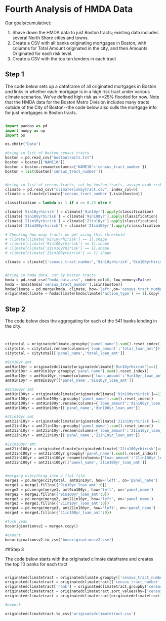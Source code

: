 # Fourth Analysis of HMDA Data

Our goals(cumulative):

1. Shave down the HMDA data to just Boston tracts; existing data includes several North Shore cities and towns.
2. Create a CSV with all banks originating mortgages in Boston, with columns for Total Amount originated in the city, and then Amounts Originated for each risk level.
3. Create a CSV with the top ten lenders in each tract

## Step 1

The code below sets up a dataframe of all originated mortgages in Boston and links in whether each mortgage is in a high risk tract under various climate scenarios. We've defined high risk as >=25% flooded for now. Note that the HMDA data for the Boston Metro Division includes many tracts outside of the City of Boston--the code below also culls the mortgage info for just mortgages in Boston tracts.

```python

import pandas as pd
import numpy as np
import os

os.chdir("Data")

#bring in list of boston census tracts
boston = pd.read_csv("bostontracts.txt")
boston = boston[['NAME10']]
boston = boston.rename(columns={'NAME10':'census_tract_number'})
boston = list(boston['census_tract_number'])


#bring in list of census tracts, cut by boston tracts, assign high risk status
climate = pd.read_csv("climateriskbytract.csv", index_col=0)
climate = climate[climate['census_tract_number'].isin(boston)]

classification = lambda x: 1 if x >= 0.25 else 0

climate['9in10yrhirisk'] = climate['9in10yr'].apply(classification)
climate['9in100yrhirisk'] = climate['9in100yr'].apply(classification)
climate['21in10yrhirisk'] = climate['21in10yr'].apply(classification)
climate['21in100yrhirisk'] = climate['21in100yr'].apply(classification)

# Checking how many tracts we get using this threshold
# climate[climate['9in10yrhirisk'] == 1].shape
# climate[climate['9in100yrhirisk'] == 1].shape
# climate[climate['21in10yrhirisk'] == 1].shape
# climate[climate['21in100yrhirisk'] == 1].shape

climate = climate[['census_tract_number','9in10yrhirisk','9in100yrhirisk','21in10yrhirisk','21in100yrhirisk']]


#bring in hmda data, cut by boston tracts
hmda = pd.read_csv("hmda_data.csv", index_col=0, low_memory=False)
hmda = hmda[hmda['census_tract_number'].isin(boston)]
hmdaclimate = pd.merge(hmda, climate, how='left',on='census_tract_number')
originatedclimate = hmdaclimate[hmdaclimate['action_type'] == 1].copy()

```

## Step 2

The code below does the aggregating for each of the 541 banks lending in the city.

```python


citytotal = originatedclimate.groupby('panel_name').sum().reset_index()
citytotal = citytotal.rename(columns={'loan_amount':'total_loan_amt'})
citytotal = citytotal[['panel_name','total_loan_amt']]

#9in10yr amt
amt9in10yr = originatedclimate[originatedclimate['9in10yrhirisk']==1]
amt9in10yr = amt9in10yr.groupby('panel_name').sum().reset_index()
amt9in10yr = amt9in10yr.rename(columns={'loan_amount':'9in10yr_loan_amt'})
amt9in10yr = amt9in10yr[['panel_name','9in10yr_loan_amt']]

#9in100yr amt
amt9in100yr = originatedclimate[originatedclimate['9in100yrhirisk']==1]
amt9in100yr = amt9in100yr.groupby('panel_name').sum().reset_index()
amt9in100yr = amt9in100yr.rename(columns={'loan_amount':'9in100yr_loan_amt'})
amt9in100yr = amt9in100yr[['panel_name','9in100yr_loan_amt']]

#21in10yr amt
amt21in10yr = originatedclimate[originatedclimate['21in10yrhirisk']==1]
amt21in10yr = amt21in10yr.groupby('panel_name').sum().reset_index()
amt21in10yr = amt21in10yr.rename(columns={'loan_amount':'21in10yr_loan_amt'})
amt21in10yr = amt21in10yr[['panel_name','21in10yr_loan_amt']]

#21in100yr amt
amt21in100yr = originatedclimate[originatedclimate['21in100yrhirisk']==1]
amt21in100yr = amt21in100yr.groupby('panel_name').sum().reset_index()
amt21in100yr = amt21in100yr.rename(columns={'loan_amount':'21in100yr_loan_amt'})
amt21in100yr = amt21in100yr[['panel_name','21in100yr_loan_amt']]


#merging everything into a flat file
merge1 = pd.merge(citytotal, amt9in10yr, how='left', on='panel_name')
merge1 = merge1.fillna({'9in10yr_loan_amt':0})
merge2 = pd.merge(merge1, amt9in100yr, how='left', on='panel_name')
merge2 = merge2.fillna({'9in100yr_loan_amt':0})
merge3 = pd.merge(merge2, amt21in10yr, how='left', on='panel_name')
merge3 = merge3.fillna({'21in10yr_loan_amt':0})
merge4 = pd.merge(merge3, amt21in100yr, how='left', on='panel_name')
merge4 = merge4.fillna({'21in100yr_loan_amt':0})

#fuck yeah
bosoriginationsv2 = merge4.copy()

#export
bosoriginationsv2.to_csv('bosoriginationsv2.csv')

```

##Step 3

The code below starts with the originated climate dataframe and creates the top 10 banks for each tract

```python

originatedclimatetract = originatedclimate.groupby(['census_tract_number','panel_name'],as_index=False).sum()
originatedclimatetract = originatedclimatetract[['census_tract_number','panel_name','loan_amount']]
originatedclimatetract['rank'] = originatedclimatetract.groupby('census_tract_number')['loan_amount'].rank(ascending=False)
originatedclimatetract = originatedclimatetract.sort_values(by=['census_tract_number','rank'])
originatedclimatetract = originatedclimatetract[originatedclimatetract['rank'] < 11]

#export

originatedclimatetract.to_csv('originatedclimatetract.csv')

```

